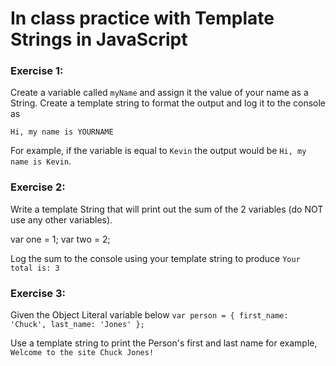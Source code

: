 # In class practice with Template Strings in JavaScript
### Exercise 1:

Create a variable called ```myName``` and assign it the value of your name as a String. Create a template string to format the output and log it to the console as 

```Hi, my name is YOURNAME``` 

For example, if the variable is equal to ```Kevin``` the output would be ```Hi, my name is Kevin```.

### Exercise 2:

Write a template String that will print out the sum of the 2 variables (do NOT use any other variables).

var one = 1;
var two = 2;

Log the sum to the console using your template string to produce ```Your total is: 3```


### Exercise 3:

Given the Object Literal variable below 
```var person = { first_name: 'Chuck', last_name: 'Jones' };```

Use a template string to print the Person's first and last name for example, ```Welcome to the site Chuck Jones!```
